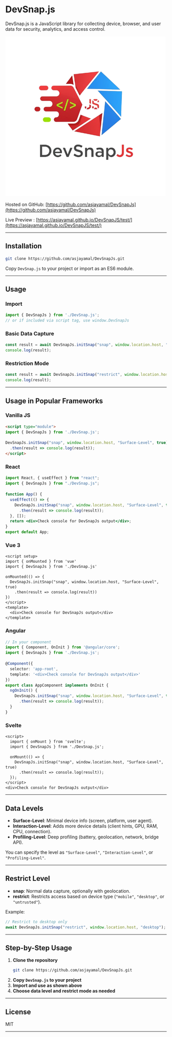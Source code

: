 # DevSnap.js
DevSnap.js is a JavaScript library for collecting device, browser, and user data for security, analytics, and access control.

![DevSnap.js Overview](test/logo.png)

Hosted on GitHub: [https://github.com/asjayamal/DevSnapJs](https://github.com/asjayamal/DevSnapJs)

Live Preview : [https://asjayamal.github.io/DevSnapJS/test/](https://asjayamal.github.io/DevSnapJS/test/)

---

## Installation

```bash
git clone https://github.com/asjayamal/DevSnapJs.git
```
Copy `DevSnap.js` to your project or import as an ES6 module.

---

## Usage

### Import

```js
import { DevSnapJs } from './DevSnap.js';
// or if included via script tag, use window.DevSnapJs
```

### Basic Data Capture

```js
const result = await DevSnapJs.initSnap("snap", window.location.host, "Surface-Level", true);
console.log(result);
```

### Restriction Mode

```js
const result = await DevSnapJs.initSnap("restrict", window.location.host, "mobile");
console.log(result);
```

---

## Usage in Popular Frameworks

### Vanilla JS

```html
<script type="module">
import { DevSnapJs } from './DevSnap.js';

DevSnapJs.initSnap("snap", window.location.host, "Surface-Level", true)
  .then(result => console.log(result));
</script>
```

### React

```jsx
import React, { useEffect } from "react";
import { DevSnapJs } from "./DevSnap.js";

function App() {
  useEffect(() => {
    DevSnapJs.initSnap("snap", window.location.host, "Surface-Level", true)
      .then(result => console.log(result));
  }, []);
  return <div>Check console for DevSnapJs output</div>;
}
export default App;
```

### Vue 3

```vue
<script setup>
import { onMounted } from 'vue'
import { DevSnapJs } from './DevSnap.js'

onMounted(() => {
  DevSnapJs.initSnap("snap", window.location.host, "Surface-Level", true)
    .then(result => console.log(result))
})
</script>
<template>
  <div>Check console for DevSnapJs output</div>
</template>
```

### Angular

```typescript
// In your component
import { Component, OnInit } from '@angular/core';
import { DevSnapJs } from './DevSnap.js';

@Component({
  selector: 'app-root',
  template: '<div>Check console for DevSnapJs output</div>'
})
export class AppComponent implements OnInit {
  ngOnInit() {
    DevSnapJs.initSnap("snap", window.location.host, "Surface-Level", true)
      .then(result => console.log(result));
  }
}
```

### Svelte

```svelte
<script>
  import { onMount } from 'svelte';
  import { DevSnapJs } from './DevSnap.js';

  onMount(() => {
    DevSnapJs.initSnap("snap", window.location.host, "Surface-Level", true)
      .then(result => console.log(result));
  });
</script>
<div>Check console for DevSnapJs output</div>
```

---

## Data Levels

- **Surface-Level**: Minimal device info (screen, platform, user agent).
- **Interaction-Level**: Adds more device details (client hints, GPU, RAM, CPU, connection).
- **Profiling-Level**: Deep profiling (battery, geolocation, network, bridge API).

You can specify the level as `"Surface-Level"`, `"Interaction-Level"`, or `"Profiling-Level"`.

---

## Restrict Level

- **snap**: Normal data capture, optionally with geolocation.
- **restrict**: Restricts access based on device type (`"mobile"`, `"desktop"`, or `"untrusted"`).

Example:
```js
// Restrict to desktop only
await DevSnapJs.initSnap("restrict", window.location.host, "desktop");
```

---

## Step-by-Step Usage

1. **Clone the repository**
    ```bash
    git clone https://github.com/asjayamal/DevSnapJs.git
    ```
2. **Copy `DevSnap.js` to your project**
3. **Import and use as shown above**
4. **Choose data level and restrict mode as needed**

---

## License

MIT

---

